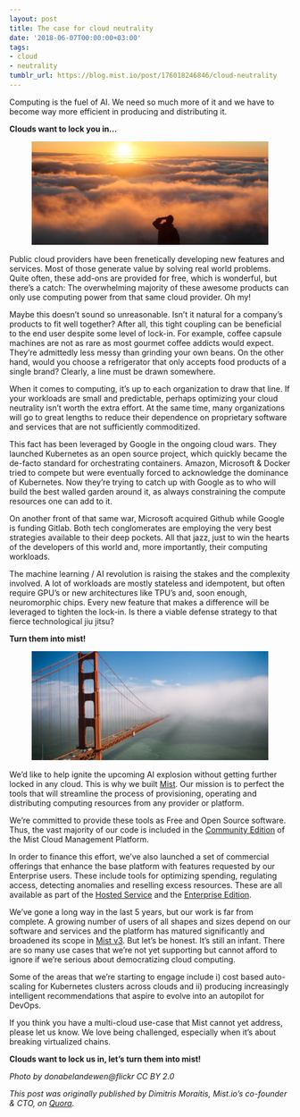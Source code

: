 ```yaml
---
layout: post
title: The case for cloud neutrality
date: '2018-06-07T00:00:00+03:00'
tags:
- cloud
- neutrality
tumblr_url: https://blog.mist.io/post/176018246846/cloud-neutrality
---
```

Computing is the fuel of AI. We need so much more of it and we have to become way more efficient in producing and distributing it.

**Clouds want to lock you in…**

<figure data-orig-width="800" data-orig-height="350" class="tmblr-full"><img src="assets/tumblr-images/tumblr_inline_pc278kSgTz1rgqrs8_540.jpg" alt="image" data-orig-width="800" data-orig-height="350"></figure>  

Public cloud providers have been frenetically developing new features and services. Most of those generate value by solving real world problems. Quite often, these add-ons are provided for free, which is wonderful, but there’s a catch: The overwhelming majority of these awesome products can only use computing power from that same cloud provider. Oh my!

Maybe this doesn’t sound so unreasonable. Isn’t it natural for a company’s products to fit well together? After all, this tight coupling can be beneficial to the end user despite some level of lock-in. For example, coffee capsule machines are not as rare as most gourmet coffee addicts would expect. They’re admittedly less messy than grinding your own beans. On the other hand, would you choose a refrigerator that only accepts food products of a single brand? Clearly, a line must be drawn somewhere.

When it comes to computing, it’s up to each organization to draw that line. If your workloads are small and predictable, perhaps optimizing your cloud neutrality isn’t worth the extra effort. At the same time, many organizations will go to great lengths to reduce their dependence on proprietary software and services that are not sufficiently commoditized.

This fact has been leveraged by Google in the ongoing cloud wars. They launched Kubernetes as an open source project, which quickly became the de-facto standard for orchestrating containers. Amazon, Microsoft & Docker tried to compete but were eventually forced to acknowledge the dominance of Kubernetes. Now they’re trying to catch up with Google as to who will build the best walled garden around it, as always constraining the compute resources one can add to it.

On another front of that same war, Microsoft acquired Github while Google is funding Gitlab. Both tech conglomerates are employing the very best strategies available to their deep pockets. All that jazz, just to win the hearts of the developers of this world and, more importantly, their computing workloads.

The machine learning / AI revolution is raising the stakes and the complexity involved. A lot of workloads are mostly stateless and idempotent, but often require GPU’s or new architectures like TPU’s and, soon enough, neuromorphic chips. Every new feature that makes a difference will be leveraged to tighten the lock-in. Is there a viable defense strategy to that fierce technological jiu jitsu?

**Turn them into mist!**

<figure data-orig-width="800" data-orig-height="368" class="tmblr-full"><img src="assets/tumblr-images/tumblr_inline_pc278tqKL01rgqrs8_540.jpg" alt="image" data-orig-width="800" data-orig-height="368"></figure>  

We’d like to help ignite the upcoming AI explosion without getting further locked in any cloud. This is why we built [Mist](https://mist.io/). Our mission is to perfect the tools that will streamline the process of provisioning, operating and distributing computing resources from any provider or platform.

We’re committed to provide these tools as Free and Open Source software. Thus, the vast majority of our code is included in the [Community Edition](https://github.com/mistio/mist-ce) of the Mist Cloud Management Platform.

In order to finance this effort, we’ve also launched a set of commercial offerings that enhance the base platform with features requested by our Enterprise users. These include tools for optimizing spending, regulating access, detecting anomalies and reselling excess resources. These are all available as part of the [Hosted Service](https://mist.io/) and the [Enterprise Edition](https://mist.io/get-started).

We’ve gone a long way in the last 5 years, but our work is far from complete. A growing number of users of all shapes and sizes depend on our software and services and the platform has matured significantly and broadened its scope in [Mist v3](https://github.com/mistio/mist-ce/releases). But let’s be honest. It’s still an infant. There are so many use cases that we’re not yet supporting but cannot afford to ignore if we’re serious about democratizing cloud computing.

Some of the areas that we’re starting to engage include i) cost based auto-scaling for Kubernetes clusters across clouds and ii) producing increasingly intelligent recommendations that aspire to evolve into an autopilot for DevOps.

If you think you have a multi-cloud use-case that Mist cannot yet address, please let us know. We love being challenged, especially when it’s about breaking virtualized chains.

**Clouds want to lock us in, let’s turn them into mist!**

_Photo by donabelandewen@flickr CC BY 2.0_

_This post was originally published by Dimitris Moraitis, Mist.io’s co-founder & CTO, on [Quora](https://cloudneutral.quora.com/The-case-for-cloud-neutrality-1)._

